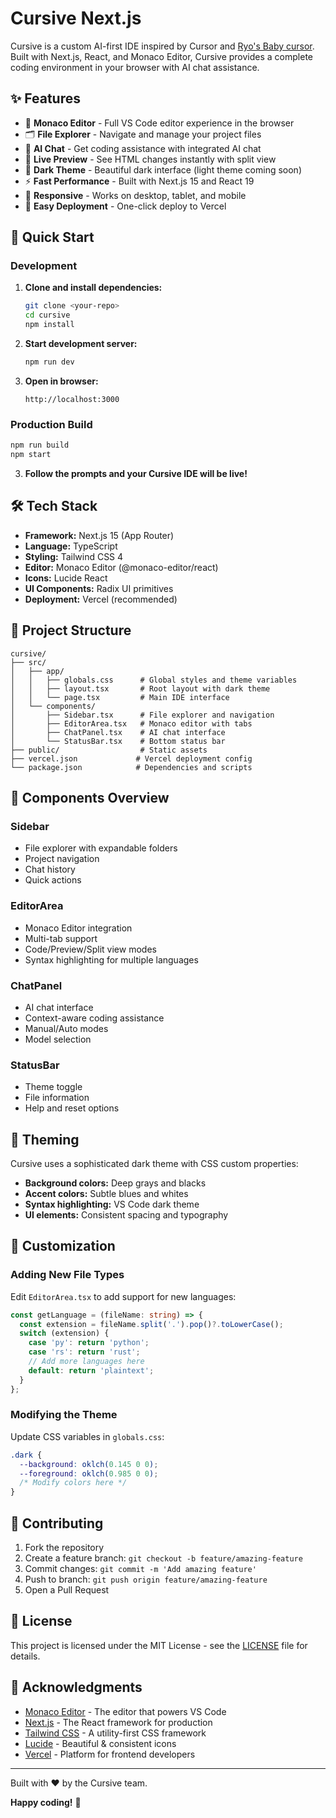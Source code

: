 # Cursive Next.js

Cursive is a custom AI-first IDE inspired by Cursor and [Ryo's Baby cursor](https://x.com/ryolu_/status/1908328050154233863). Built with Next.js, React, and Monaco Editor, Cursive provides a complete coding environment in your browser with AI chat assistance.

## ✨ Features

- 📝 **Monaco Editor** - Full VS Code editor experience in the browser
- 🗂️ **File Explorer** - Navigate and manage your project files
- 💬 **AI Chat** - Get coding assistance with integrated AI chat
- 🎨 **Live Preview** - See HTML changes instantly with split view
- 🌙 **Dark Theme** - Beautiful dark interface (light theme coming soon)
- ⚡ **Fast Performance** - Built with Next.js 15 and React 19
- 📱 **Responsive** - Works on desktop, tablet, and mobile
- 🚀 **Easy Deployment** - One-click deploy to Vercel

## 🚀 Quick Start

### Development

1. **Clone and install dependencies:**
   ```bash
   git clone <your-repo>
   cd cursive
   npm install
   ```

2. **Start development server:**
   ```bash
   npm run dev
   ```

3. **Open in browser:**
   ```
   http://localhost:3000
   ```

### Production Build

```bash
npm run build
npm start
```


3. **Follow the prompts and your Cursive IDE will be live!**

## 🛠️ Tech Stack

- **Framework:** Next.js 15 (App Router)
- **Language:** TypeScript
- **Styling:** Tailwind CSS 4
- **Editor:** Monaco Editor (@monaco-editor/react)
- **Icons:** Lucide React
- **UI Components:** Radix UI primitives
- **Deployment:** Vercel (recommended)

## 📁 Project Structure

```
cursive/
├── src/
│   ├── app/
│   │   ├── globals.css      # Global styles and theme variables
│   │   ├── layout.tsx       # Root layout with dark theme
│   │   └── page.tsx         # Main IDE interface
│   └── components/
│       ├── Sidebar.tsx      # File explorer and navigation
│       ├── EditorArea.tsx   # Monaco editor with tabs
│       ├── ChatPanel.tsx    # AI chat interface
│       └── StatusBar.tsx    # Bottom status bar
├── public/                  # Static assets
├── vercel.json             # Vercel deployment config
└── package.json            # Dependencies and scripts
```

## 🎯 Components Overview

### Sidebar
- File explorer with expandable folders
- Project navigation
- Chat history
- Quick actions

### EditorArea
- Monaco Editor integration
- Multi-tab support
- Code/Preview/Split view modes
- Syntax highlighting for multiple languages

### ChatPanel
- AI chat interface
- Context-aware coding assistance
- Manual/Auto modes
- Model selection

### StatusBar
- Theme toggle
- File information
- Help and reset options

## 🎨 Theming

Cursive uses a sophisticated dark theme with CSS custom properties:

- **Background colors:** Deep grays and blacks
- **Accent colors:** Subtle blues and whites
- **Syntax highlighting:** VS Code dark theme
- **UI elements:** Consistent spacing and typography

## 🔧 Customization

### Adding New File Types

Edit `EditorArea.tsx` to add support for new languages:

```typescript
const getLanguage = (fileName: string) => {
  const extension = fileName.split('.').pop()?.toLowerCase();
  switch (extension) {
    case 'py': return 'python';
    case 'rs': return 'rust';
    // Add more languages here
    default: return 'plaintext';
  }
};
```

### Modifying the Theme

Update CSS variables in `globals.css`:

```css
.dark {
  --background: oklch(0.145 0 0);
  --foreground: oklch(0.985 0 0);
  /* Modify colors here */
}
```

## 🤝 Contributing

1. Fork the repository
2. Create a feature branch: `git checkout -b feature/amazing-feature`
3. Commit changes: `git commit -m 'Add amazing feature'`
4. Push to branch: `git push origin feature/amazing-feature`
5. Open a Pull Request

## 📄 License

This project is licensed under the MIT License - see the [LICENSE](LICENSE) file for details.

## 🙏 Acknowledgments

- [Monaco Editor](https://microsoft.github.io/monaco-editor/) - The editor that powers VS Code
- [Next.js](https://nextjs.org/) - The React framework for production
- [Tailwind CSS](https://tailwindcss.com/) - A utility-first CSS framework
- [Lucide](https://lucide.dev/) - Beautiful & consistent icons
- [Vercel](https://vercel.com/) - Platform for frontend developers

---

Built with ❤️ by the Cursive team. 

**Happy coding!** 🚀